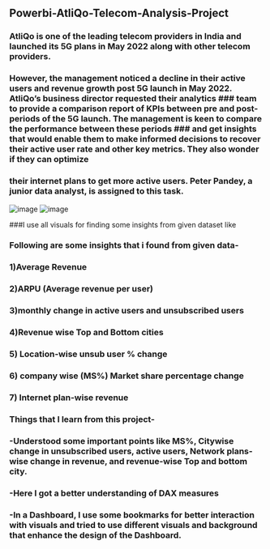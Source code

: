 ## Powerbi-AtliQo-Telecom-Analysis-Project

### AtliQo is one of the leading telecom providers in India and launched its 5G plans in May 2022 along with other telecom providers.
### However, the management noticed a decline in their active users and revenue growth post 5G launch in May 2022. AtliQo’s business director requested their analytics ### team to provide a comparison report of KPIs between pre and post-periods of the 5G launch. The management is keen to compare the performance between these periods ### and get insights that would enable them to make informed decisions to recover their active user rate and other key metrics. They also wonder if they can optimize 
### their internet plans to get more active users.  Peter Pandey, a junior data analyst, is assigned to this task.


![image](https://user-images.githubusercontent.com/113659344/214365342-41c270d4-ba57-4640-9dbc-1357802e5bf7.png)
![image](https://user-images.githubusercontent.com/113659344/214365599-7a47e6ce-07bc-4bd6-89fa-78451ce846d3.png)

###I use all visuals for finding some insights from given dataset like

### Following are some insights that i found from given data-
### 1)Average Revenue
### 2)ARPU (Average revenue per user)
### 3)monthly change in active users and unsubscribed users
### 4)Revenue wise Top and Bottom cities 
### 5) Location-wise unsub user % change
### 6) company wise (MS%) Market share percentage change
### 7) Internet plan-wise revenue

### Things that I learn from this project-

### -Understood some important points like MS%, Citywise change in unsubscribed users, active users, Network plans-wise change in revenue, and revenue-wise Top and bottom city.
### -Here I got a better understanding of DAX measures  
### -In a Dashboard, I use some bookmarks for better interaction with visuals and tried to use different visuals and background that enhance the design of the Dashboard.
